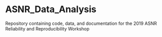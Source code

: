# ASNR_Data_Analysis
Repository containing code, data, and documentation for the 2019 ASNR Reliability and Reproducibility Workshop
